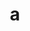 ---
layout: cake
title:  a
type: cake
bannerimg: /banners/cakebanner
comic: cake_61.png
name: Season's Greetings
hovertext: heh heh
next: 62
prev: 60
---